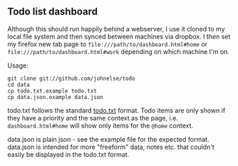 Todo list dashboard
-------------------

Although this should run happily behind a webserver, I use it cloned to my
local file system and then synced between machines via dropbox. I then set
my firefox new tab page to `file:///path/to/dashboard.html#home` or
`file:///path/to/dashboard.html#work` depending on which machine I'm on.

Usage:

```
git clone git://github.com/johnelse/todo
cd data
cp todo.txt.example todo.txt
cp data.json.example data.json
```

todo.txt follows the standard [todo.txt](http://todotxt.com/) format.
Todo items are only shown if they have a priority and the same context as the
page, i.e. `dashboard.html#home` will show only items for the `@home` context.

data.json is plain json - see the example file for the expected format.
data.json is intended for more "freeform" data, notes etc. that couldn't easily
be displayed in the todo.txt format.
